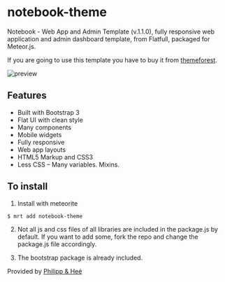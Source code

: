 notebook-theme
=====================

Notebook - Web App and Admin Template (v.1.1.0), fully responsive web application and admin dashboard template, from Flatfull, packaged for Meteor.js.

If you are going to use this template you have to buy it from [themeforest](http://themeforest.net/item/notebook-web-app-and-admin-template/6228450).

![preview](http://3.s3.envato.com/files/87769289/preview.png)

Features
--------

* Built with Bootstrap 3
* Flat UI with clean style
* Many components
* Mobile widgets
* Fully responsive
* Web app layouts
* HTML5 Markup and CSS3
* Less CSS – Many variables. Mixins.

To install
----------

1. Install with meteorite

```sh
$ mrt add notebook-theme
```

2. Not all js and css files of all libraries are included in the package.js by default. If you want to add some, fork the repo and change the package.js file accordingly.

3. The bootstrap package is already included.



Provided by [Philipp & Heé](http://blog.philippundhee.ch/)